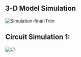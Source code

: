 ## 3-D Model Simulation
![Simulation-final-Trim](https://user-images.githubusercontent.com/83914206/127852645-2e2bacf3-be72-4726-9802-6789f9d4d5fe.gif)
## Circuit Simulation 1:
![C1](https://user-images.githubusercontent.com/83914206/127853803-95003fd4-62ec-4982-9618-b6a8f4f0af9b.gif)
